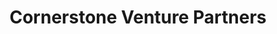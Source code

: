 ---
layout: firm_page
title: "Cornerstone Venture Partners"
id: "cornerstonevp.com"
permalink: "/cornerstoneventurepartnerscornerstonevp.com/"
website: "https://cornerstonevp.com"
offices: "New York (United States), Los Angeles (United States), Israel"
investment_stages: "Seed, Series A, Series B"
portfolio_companies: "AXONIZE, DBMAESTRO, DEALHUB, GRAVITAS.IO, SQUARETALK, OPTIMALQ, SIXDOF SPACE, TEXEL, USER1ST, YOUTILIGENT"
portfolio_link: "https://cornerstonevp.com/portfolio"
investment_markets: "B2B technology solutions, Big Data, IoT, sales automation, cloud, predictive analytics, 5G, video, DevOps, Fintech"
founded_year: "2015"
description: "Cornerstone Venture Partners is an early-stage venture capital firm focused on investing in B2B technology solutions. They support companies with passionate founders and market-driven products, building strong relationships to help scale businesses and become global market leaders. They prioritize supporting portfolio companies in product development, team building, and market expansion."
linkedin: "https://www.linkedin.com/company/cornerstone-venture-partners"
twitter: "https://twitter.com/cornerstonevp"
instagram: ""
team_page: ""
investor_type: "Venture Capital"
crunchbase: "https://www.crunchbase.com/organization/cornerstone-venture-partners"
pitchbook: "https://pitchbook.com/profiles/investor/159375-88"

# SEO Optimization
meta_title: "Cornerstone Venture Partners - VC Firm - projectstartups.com"
meta_description: "Cornerstone Venture Partners, Cornerstone Venture Partners is an early-stage venture capital firm focused on investing in B2B technology solutions. They support companies with pass..."
meta_keywords: "Cornerstone Venture Partners, B2B technology solutions, Big Data, IoT, sales automation, cloud, predictive analytics, 5G, video, DevOps, Fintech, VC firm, venture capital, startup investor, projectstartups.com"
canonical_url: "https://vc.projectstartups.com/cornerstoneventurepartnerscornerstonevp.com/"
---
